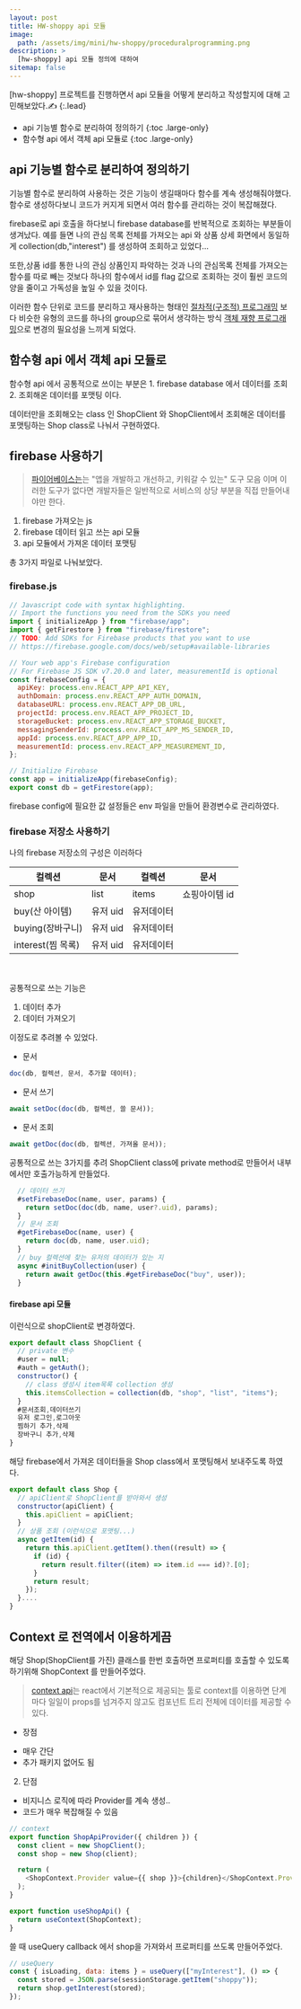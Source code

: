```yaml
---
layout: post
title: HW-shoppy api 모듈
image:
  path: /assets/img/mini/hw-shoppy/proceduralprogramming.png
description: >
  [hw-shoppy] api 모듈 정의에 대하여
sitemap: false
---
```


[hw-shoppy] 프로젝트를 진행하면서 api 모듈을 어떻게 분리하고 작성할지에 대해 고민해보았다.✍
{:.lead}

- api 기능별 함수로 분리하여 정의하기
  {:toc .large-only}
- 함수형 api 에서 객체 api 모듈로
  {:toc .large-only}

## api 기능별 함수로 분리하여 정의하기

기능별 함수로 분리하여 사용하는 것은 기능이 생길때마다 함수를 계속 생성해줘야했다.
함수로 생성하다보니 코드가 커지게 되면서 여러 함수를 관리하는 것이 복잡해졌다.

firebase로 api 호출을 하다보니 firebase database를 반복적으로 조회하는 부분들이 생겨났다.
예를 들면 나의 관심 목록 전체를 가져오는 api 와 상품 상세 화면에서 동일하게 collection(db,"interest") 를 생성하여 조회하고 있었다...

또한,상품 id를 통한 나의 관심 상품인지 파악하는 것과 나의 관심목록 전체를 가져오는 함수를 따로 빼는 것보다 하나의 함수에서 id를 flag 값으로 조회하는 것이 훨씬 코드의 양을 줄이고 가독성을 높일 수 있을 것이다.

이러한
함수 단위로 코드를 분리하고 재사용하는 형태인 [절차적(구조적) 프로그래밍](https://yozm.wishket.com/magazine/detail/1396/) 보다 비슷한 유형의 코드를 하나의 group으로 묶어서 생각하는 방식 [객체 재향 프로그래밍](https://yozm.wishket.com/magazine/detail/1396/)으로 변경의 필요성을 느끼게 되었다.

## 함수형 api 에서 객체 api 모듈로

함수형 api 에서 공통적으로 쓰이는 부분은 1. firebase database 에서 데이터를 조회 2. 조회해온 데이터를 포맷팅 이다.

데이터만을 조회해오는 class 인 ShopClient 와 ShopClient에서 조회해온 데이터를 포맷팅하는 Shop class로 나눠서 구현하였다.

## firebase 사용하기

> [파이어베이스는](https://blog.wishket.com/%ED%8C%8C%EC%9D%B4%EC%96%B4%EB%B2%A0%EC%9D%B4%EC%8A%A4firebase%EB%9E%80-%EB%AC%B4%EC%97%87%EC%9D%B8%EA%B0%80-%ED%8C%8C%EC%9D%B4%EC%96%B4%EB%B2%A0%EC%9D%B4%EC%8A%A4-%EC%8B%AC%EC%B8%B5-%ED%83%90/)는 "앱을 개발하고 개선하고, 키워갈 수 있는" 도구 모음 이며 이러한 도구가 없다면 개발자들은 일반적으로 서비스의 상당 부분을 직접 만들어내야만 한다.

1. firebase 가져오는 js
2. firebase 데이터 읽고 쓰는 api 모듈
3. api 모듈에서 가져온 데이터 포맷팅

총 3가지 파일로 나눠보았다.

### firebase.js

```js
// Javascript code with syntax highlighting.
// Import the functions you need from the SDKs you need
import { initializeApp } from "firebase/app";
import { getFirestore } from "firebase/firestore";
// TODO: Add SDKs for Firebase products that you want to use
// https://firebase.google.com/docs/web/setup#available-libraries

// Your web app's Firebase configuration
// For Firebase JS SDK v7.20.0 and later, measurementId is optional
const firebaseConfig = {
  apiKey: process.env.REACT_APP_API_KEY,
  authDomain: process.env.REACT_APP_AUTH_DOMAIN,
  databaseURL: process.env.REACT_APP_DB_URL,
  projectId: process.env.REACT_APP_PROJECT_ID,
  storageBucket: process.env.REACT_APP_STORAGE_BUCKET,
  messagingSenderId: process.env.REACT_APP_MS_SENDER_ID,
  appId: process.env.REACT_APP_APP_ID,
  measurementId: process.env.REACT_APP_MEASUREMENT_ID,
};

// Initialize Firebase
const app = initializeApp(firebaseConfig);
export const db = getFirestore(app);
```

firebase config에 필요한 값 설정들은 env 파일을 만들어 환경변수로 관리하였다.

### firebase 저장소 사용하기

나의 firebase 저장소의 구성은 이러하다

| 컬렉션            | 문서     | 컬렉션     | 문서          |
| ----------------- | -------- | ---------- | ------------- |
| shop              | list     | items      | 쇼핑아이템 id |
| buy(산 아이템)    | 유저 uid | 유저데이터 |
| buying(장바구니)  | 유저 uid | 유저데이터 |
| interest(찜 목록) | 유저 uid | 유저데이터 |

<br><br>
공통적으로 쓰는 기능은

1. 데이터 추가
2. 데이터 가져오기

이정도로 추려볼 수 있었다.

- 문서

```js
doc(db, 컬렉션, 문서, 추가할 데이터);
```

- 문서 쓰기

```js
await setDoc(doc(db, 컬렉션, 쓸 문서));
```

- 문서 조회

```js
await getDoc(doc(db, 컬렉션, 가져올 문서));
```

공통적으로 쓰는 3가지를 추려 ShopClient class에 private method로 만들어서 내부에서만 호출가능하게 만들었다.

```js
  // 데이터 쓰기
  #setFirebaseDoc(name, user, params) {
    return setDoc(doc(db, name, user?.uid), params);
  }
  // 문서 조회
  #getFirebaseDoc(name, user) {
    return doc(db, name, user.uid);
  }
  // buy 컬렉션에 찾는 유저의 데이터가 있는 지
  async #initBuyCollection(user) {
    return await getDoc(this.#getFirebaseDoc("buy", user));
  }

```

#### firebase api 모듈

이런식으로 shopClient로 변경하였다.

```js
export default class ShopClient {
  // private 변수
  #user = null;
  #auth = getAuth();
  constructor() {
    // class 생성시 item목록 collection 생성
    this.itemsCollection = collection(db, "shop", "list", "items");
  }
  #문서조회,데이터쓰기
  유저 로그인,로그아웃
  찜하기 추가,삭제
  장바구니 추가,삭제
}
```

해당 firebase에서 가져온 데이터들을 Shop class에서 포맷팅해서 보내주도록 하였다.

```js
export default class Shop {
  // apiClient로 ShopClient를 받아와서 생성
  constructor(apiClient) {
    this.apiClient = apiClient;
  }
  // 상품 조회 (이런식으로 포맷팅...)
  async getItem(id) {
    return this.apiClient.getItem().then((result) => {
      if (id) {
        return result.filter((item) => item.id === id)?.[0];
      }
      return result;
    });
  }....
}
```

## Context 로 전역에서 이용하게끔

해당 Shop(ShopClient를 가진) 클래스를 한번 호출하면 프로퍼티를 호출할 수 있도록 하기위해 ShopContext 를 만들어주었다.

> [context api](https://ko.legacy.reactjs.org/docs/context.html)는 react에서 기본적으로 제공되는 툴로 context를 이용하면 단계마다 일일이 props를 넘겨주지 않고도 컴포넌트 트리 전체에 데이터를 제공할 수 있다.

- 장점

* 매우 간단
* 추가 패키지 없어도 됨

2.  단점

- 비지니스 로직에 따라 Provider를 계속 생성..
- 코드가 매우 복잡해질 수 있음

```js
// context
export function ShopApiProvider({ children }) {
  const client = new ShopClient();
  const shop = new Shop(client);

  return (
    <ShopContext.Provider value={{ shop }}>{children}</ShopContext.Provider>
  );
}

export function useShopApi() {
  return useContext(ShopContext);
}
```

쓸 때 useQuery callback 에서 shop을 가져와서 프로퍼티를 쓰도록 만들어주었다.

```js
// useQuery
const { isLoading, data: items } = useQuery(["myInterest"], () => {
  const stored = JSON.parse(sessionStorage.getItem("shoppy"));
  return shop.getInterest(stored);
});
```
